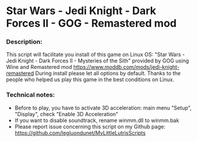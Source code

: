 # Star Wars - Jedi Knight - Dark Forces II - GOG - Remastered mod

### Description:
This script will facilitate you install of this game on Linux OS:
"Star Wars - Jedi Knight - Dark Forces II - Mysteries of the Sith" provided by GOG using Wine and Remastered mod https://www.moddb.com/mods/jedi-knight-remastered
During install please let all options by default.
Thanks to the people who helped us play this game in the best conditions on Linux.

### Technical notes:
- Before to play, you have to activate 3D acceleration: main menu "Setup", "Display", check "Enable 3D Acceleration"
- If you want to disable soundtrack, rename winmm.dll to winmm.bak
- Please report issue concerning this script on my Github page:
https://github.com/legluondunet/MyLittleLutrisScripts
